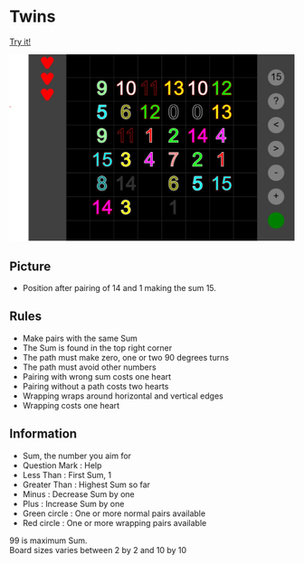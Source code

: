 # Twins

[Try it!](https://christernilsson.github.io/2025/016-Twins2/index.html)

![Screenshot](screenshot.jpg)

## Picture

* Position after pairing of 14 and 1 making the sum 15.

## Rules
* Make pairs with the same Sum
* The Sum is found in the top right corner
* The path must make zero, one or two 90 degrees turns
* The path must avoid other numbers
* Pairing with wrong sum costs one heart
* Pairing without a path costs two hearts
* Wrapping wraps around horizontal and vertical edges
* Wrapping costs one heart

## Information
* Sum, the number you aim for
* Question Mark : Help
* Less Than : First Sum, 1
* Greater Than : Highest Sum so far
* Minus : Decrease Sum by one
* Plus : Increase Sum by one
* Green circle : One or more normal pairs available
* Red circle : One or more wrapping pairs available

99 is maximum Sum.  
Board sizes varies between 2 by 2 and 10 by 10  
